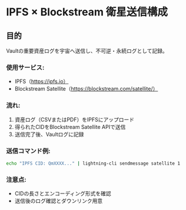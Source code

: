 # IPFS × Blockstream 衛星送信構成
## 目的
Vaultの重要資産ログを宇宙へ送信し、不可逆・永続ログとして記録。

### 使用サービス:
- IPFS（https://ipfs.io）
- Blockstream Satellite（https://blockstream.com/satellite/）

### 流れ:
1. 資産ログ（CSVまたはPDF）をIPFSにアップロード
2. 得られたCIDをBlockstream Satellite APIで送信
3. 送信完了後、Vaultログに記録

### 送信コマンド例:
```bash
echo "IPFS CID: QmXXXX..." | lightning-cli sendmessage satellite 1
```

### 注意点:
- CIDの長さとエンコーディング形式を確認
- 送信後のログ確認とダウンリンク用意
